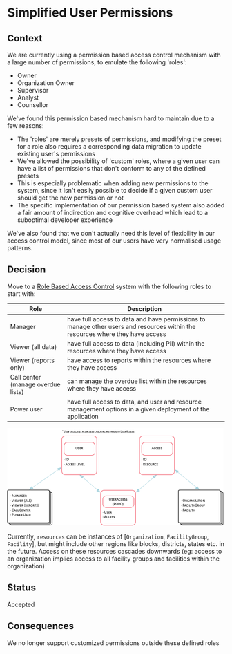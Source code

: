 # Simplified User Permissions

## Context
We are currently using a permission based access control mechanism with a large 
number of permissions, to emulate the following 'roles':
- Owner
- Organization Owner
- Supervisor
- Analyst
- Counsellor

We've found this permission based mechanism hard to maintain due to a few reasons:
- The 'roles' are merely presets of permissions, and modifying the preset for a role also requires 
a corresponding data migration to update existing user's permissions
- We've allowed the possibility of 'custom' roles, where a given user can have a list of permissions 
that don't conform to any of the defined presets
- This is especially problematic when adding new 
permissions to the system, since it isn't easily possible to decide if a given custom user should get 
the new permission or not
- The specific implementation of our permission based system also added a fair amount of indirection 
and cognitive overhead which lead to a suboptimal developer experience 

We've also found that we don't actually need this level of flexibility in our access control model,
since most of our users have very normalised usage patterns.

## Decision
Move to a [Role Based Access Control](https://en.wikipedia.org/wiki/Role-based_access_control) system with the following roles to start with:

| Role                               | Description                                                                                                                    |
|------------------------------------|--------------------------------------------------------------------------------------------------------------------------------|
| Manager                            | have full access to data and have permissions to manage other users and resources within the  resources where they have access |
| Viewer (all data)                  | have full access to data (including PII) within the resources where they have access                                           |
| Viewer (reports only)              | have access to reports within the resources where they have access                                                             |
| Call center (manage overdue lists) | can manage the overdue list within the resources where they have access                                                        |
| Power user                         | have full access to data, and user and resource management options in a given  deployment of the application                   |

![simplified-permissions](resources/user-permissions-2020.1.png)

Currently, `resources` can be instances of [`Organization`, `FacilityGroup`, `Facility`], but might include 
other regions like blocks, districts, states etc. in the future. Access on these resources cascades 
downwards (eg: access to an organization implies access to all facility groups and facilities within the organization)

## Status
Accepted

## Consequences
We no longer support customized permissions outside these defined roles

